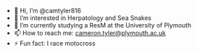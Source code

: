 - 👋 Hi, I’m @camtyler816
- 👀 I’m interested in Herpatology and Sea Snakes
- 🌱 I’m currently studying a ResM at the University of Plymouth 
- 📫 How to reach me: cameron.tyler@plymouth.ac.uk
- ⚡ Fun fact: I race motocross

<!---
camtyler816/camtyler816 is a ✨ special ✨ repository because its `README.md` (this file) appears on your GitHub profile.
You can click the Preview link to take a look at your changes.
--->
